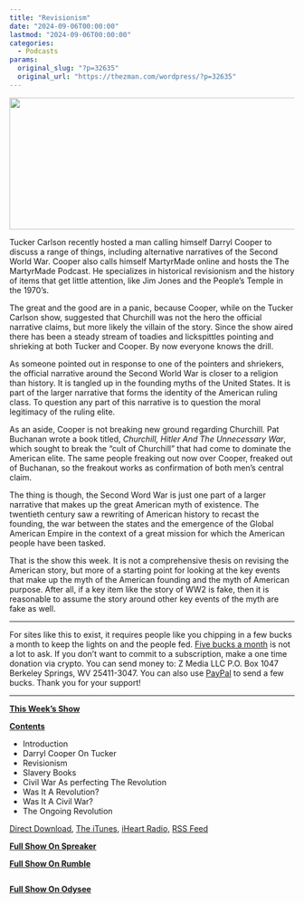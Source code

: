 ```yaml
---
title: "Revisionism"
date: "2024-09-06T00:00:00"
lastmod: "2024-09-06T00:00:00"
categories:
  - Podcasts
params:
  original_slug: "?p=32635"
  original_url: "https://thezman.com/wordpress/?p=32635"
---
```


[<img
src="http://thezman.com/wordpress/wp-content/uploads/2018/01/Power-Hour.png"
decoding="async" width="600" height="233" />](http://thezman.com/wordpress/wp-content/uploads/2018/01/Power-Hour.png)

Tucker Carlson recently hosted a man calling himself Darryl Cooper to
discuss a range of things, including alternative narratives of the
Second World War. Cooper also calls himself MartyrMade online and hosts
the The MartyrMade Podcast. He specializes in historical revisionism and
the history of items that get little attention, like Jim Jones and the
People’s Temple in the 1970’s.

The great and the good are in a panic, because Cooper, while on the
Tucker Carlson show, suggested that Churchill was not the hero the
official narrative claims, but more likely the villain of the story.
Since the show aired there has been a steady stream of toadies and
lickspittles pointing and shrieking at both Tucker and Cooper. By now
everyone knows the drill.

As someone pointed out in response to one of the pointers and shriekers,
the official narrative around the Second World War is closer to a
religion than history. It is tangled up in the founding myths of the
United States. It is part of the larger narrative that forms the
identity of the American ruling class. To question any part of this
narrative is to question the moral legitimacy of the ruling elite.

As an aside, Cooper is not breaking new ground regarding Churchill. Pat
Buchanan wrote a book titled, *Churchill, Hitler And The Unnecessary
War*, which sought to break the “cult of Churchill” that had come to
dominate the American elite. The same people freaking out now over
Cooper, freaked out of Buchanan, so the freakout works as confirmation
of both men’s central claim.

The thing is though, the Second Word War is just one part of a larger
narrative that makes up the great American myth of existence. The
twentieth century saw a rewriting of American history to recast the
founding, the war between the states and the emergence of the Global
American Empire in the context of a great mission for which the American
people have been tasked.

That is the show this week. It is not a comprehensive thesis on revising
the American story, but more of a starting point for looking at the key
events that make up the myth of the American founding and the myth of
American purpose. After all, if a key item like the story of WW2 is
fake, then it is reasonable to assume the story around other key events
of the myth are fake as well.

------------------------------------------------------------------------

For sites like this to exist, it requires people like you chipping in a
few bucks a month to keep the lights on and the people fed.
<a href="https://www.subscribestar.com/the-z-blog"
rel="noopener noreferrer" target="_blank">Five bucks a month</a> is not
a lot to ask. If you don’t want to commit to a subscription, make a one
time donation via crypto. You can send money to: Z Media LLC P.O. Box
1047 Berkeley Springs, WV 25411-3047. You can also use <a
href="https://www.paypal.com/cgi-bin/webscr?cmd=_s-xclick&amp;hosted_button_id=UDAS2Q8JYA6CN&amp;source=url"
rel="noopener noreferrer" target="_blank">PayPal</a> to send a few
bucks. Thank you for your support!

------------------------------------------------------------------------

**<u>This Week’s Show</u>**

**<u>Contents</u>**

-   Introduction
-   Darryl Cooper On Tucker
-   Revisionism
-   Slavery Books
-   Civil War As perfecting The Revolution
-   Was It A Revolution?
-   Was It A Civil War?
-   The Ongoing Revolution

<a href="https://api.spreaker.com/v2/episodes/61278160/download.mp3"
rel="noopener" target="_blank">Direct Download</a>, <a
href="https://itunes.apple.com/us/podcast/the-z-blog-power-hour/id1262799640?mt=2"
rel="noopener noreferrer" target="_blank">The iTunes</a>,
<a href="https://www.iheart.com/podcast/the-z-blog-power-hour-29246491/"
rel="noopener noreferrer" target="_blank">iHeart Radio,</a>
<a href="https://www.spreaker.com/show/2589657/episodes/feed"
rel="noopener noreferrer" target="_blank">RSS Feed</a>

**<u>Full Show On Spreaker</u>**

**<u>Full Show On Rumble</u>**

<span class="mce_SELRES_start" mce-type="bookmark"
style="display: inline-block; width: 0px; overflow: hidden; line-height: 0;">﻿</span>

**<u>Full Show On Odysee</u>**

<span class="mce_SELRES_start" mce-type="bookmark"
style="display: inline-block; width: 0px; overflow: hidden; line-height: 0;">﻿</span>
